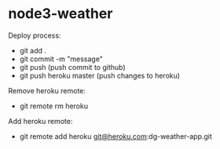 # node3-weather

Deploy process:

- git add .
- git commit -m "message"
- git push (push commit to github)
- git push heroku master (push changes to heroku)


Remove heroku remote:

- git remote rm heroku

Add heroku remote:

- git remote add heroku git@heroku.com:dg-weather-app.git